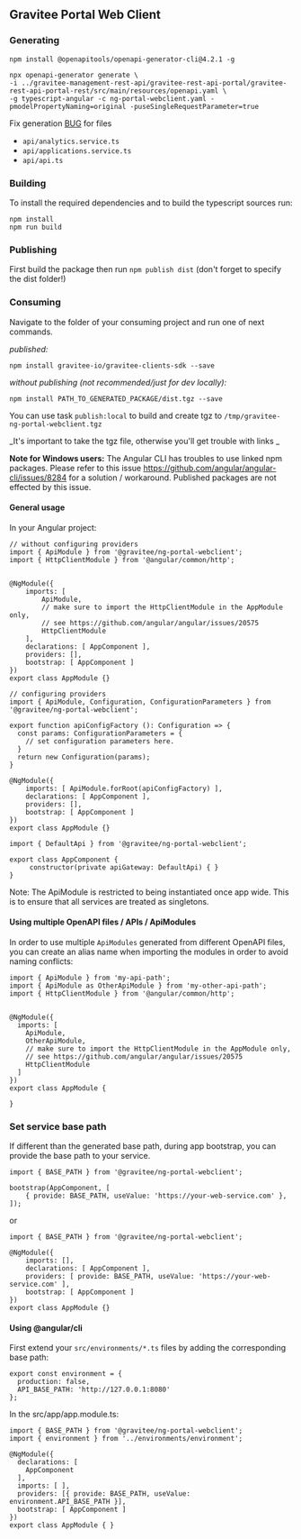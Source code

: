 ## Gravitee Portal Web Client

### Generating

```
npm install @openapitools/openapi-generator-cli@4.2.1 -g

npx openapi-generator generate \
-i ../gravitee-management-rest-api/gravitee-rest-api-portal/gravitee-rest-api-portal-rest/src/main/resources/openapi.yaml \
-g typescript-angular -c ng-portal-webclient.yaml -pmodelPropertyNaming=original -puseSingleRequestParameter=true
```

Fix generation [BUG](https://github.com/OpenAPITools/openapi-generator/issues/2154) for files
 - `api/analytics.service.ts`
 - `api/applications.service.ts`
 - `api/api.ts`
 
### Building

To install the required dependencies and to build the typescript sources run:
```
npm install
npm run build
```

### Publishing

First build the package then run `npm publish dist` (don't forget to specify the dist folder!)

### Consuming

Navigate to the folder of your consuming project and run one of next commands.

_published:_

```
npm install gravitee-io/gravitee-clients-sdk --save
```

_without publishing (not recommended/just for dev locally):_

```
npm install PATH_TO_GENERATED_PACKAGE/dist.tgz --save
```

You can use task `publish:local` to build and create tgz to `/tmp/gravitee-ng-portal-webclient.tgz`

_It's important to take the tgz file, otherwise you'll get trouble with links _

__Note for Windows users:__ The Angular CLI has troubles to use linked npm packages.
Please refer to this issue https://github.com/angular/angular-cli/issues/8284 for a solution / workaround.
Published packages are not effected by this issue.


#### General usage

In your Angular project:


```
// without configuring providers
import { ApiModule } from '@gravitee/ng-portal-webclient';
import { HttpClientModule } from '@angular/common/http';


@NgModule({
    imports: [
        ApiModule,
        // make sure to import the HttpClientModule in the AppModule only,
        // see https://github.com/angular/angular/issues/20575
        HttpClientModule
    ],
    declarations: [ AppComponent ],
    providers: [],
    bootstrap: [ AppComponent ]
})
export class AppModule {}
```

```
// configuring providers
import { ApiModule, Configuration, ConfigurationParameters } from '@gravitee/ng-portal-webclient';

export function apiConfigFactory (): Configuration => {
  const params: ConfigurationParameters = {
    // set configuration parameters here.
  }
  return new Configuration(params);
}

@NgModule({
    imports: [ ApiModule.forRoot(apiConfigFactory) ],
    declarations: [ AppComponent ],
    providers: [],
    bootstrap: [ AppComponent ]
})
export class AppModule {}
```

```
import { DefaultApi } from '@gravitee/ng-portal-webclient';

export class AppComponent {
	 constructor(private apiGateway: DefaultApi) { }
}
```

Note: The ApiModule is restricted to being instantiated once app wide.
This is to ensure that all services are treated as singletons.

#### Using multiple OpenAPI files / APIs / ApiModules
In order to use multiple `ApiModules` generated from different OpenAPI files,
you can create an alias name when importing the modules
in order to avoid naming conflicts:
```
import { ApiModule } from 'my-api-path';
import { ApiModule as OtherApiModule } from 'my-other-api-path';
import { HttpClientModule } from '@angular/common/http';


@NgModule({
  imports: [
    ApiModule,
    OtherApiModule,
    // make sure to import the HttpClientModule in the AppModule only,
    // see https://github.com/angular/angular/issues/20575
    HttpClientModule
  ]
})
export class AppModule {

}
```


### Set service base path
If different than the generated base path, during app bootstrap, you can provide the base path to your service. 

```
import { BASE_PATH } from '@gravitee/ng-portal-webclient';

bootstrap(AppComponent, [
    { provide: BASE_PATH, useValue: 'https://your-web-service.com' },
]);
```
or

```
import { BASE_PATH } from '@gravitee/ng-portal-webclient';

@NgModule({
    imports: [],
    declarations: [ AppComponent ],
    providers: [ provide: BASE_PATH, useValue: 'https://your-web-service.com' ],
    bootstrap: [ AppComponent ]
})
export class AppModule {}
```


#### Using @angular/cli
First extend your `src/environments/*.ts` files by adding the corresponding base path:

```
export const environment = {
  production: false,
  API_BASE_PATH: 'http://127.0.0.1:8080'
};
```

In the src/app/app.module.ts:
```
import { BASE_PATH } from '@gravitee/ng-portal-webclient';
import { environment } from '../environments/environment';

@NgModule({
  declarations: [
    AppComponent
  ],
  imports: [ ],
  providers: [{ provide: BASE_PATH, useValue: environment.API_BASE_PATH }],
  bootstrap: [ AppComponent ]
})
export class AppModule { }
```  
